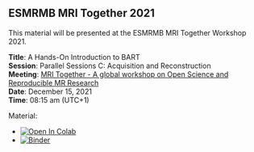 ## ESMRMB MRI Together 2021

This material will be presented at the ESMRMB MRI Together Workshop 2021.

**Title**: A Hands-On Introduction to BART  
**Session**: Parallel Sessions C: Acquisition and Reconstruction   
**Meeting**: [MRI Together - A global workshop on Open Science and Reproducible MR Research](https://mritogether.github.io/)  
**Date**: December 15, 2021  
**Time**: 08:15 am (UTC+1)


Material:
- [![Open In Colab](https://colab.research.google.com/assets/colab-badge.svg)](https://colab.research.google.com/github/mrirecon/bart-workshop/blob/master/mri_together_2021/bart_intro_examples.ipynb)
- [![Binder](https://mybinder.org/badge_logo.svg)](https://mybinder.org/v2/gh/mrirecon/bart-workshop/master?filepath=mri_together_2021/bart_intro_examples.ipynb)

